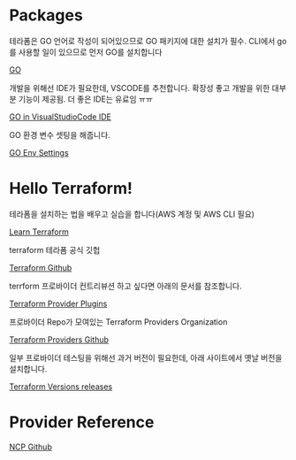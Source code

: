 # Packages
테라폼은 GO 언어로 작성이 되어있으므로 GO 패키지에 대한 설치가 필수. CLI에서 go를 사용할 일이 있으므로 먼저 GO를 설치합니다

[GO](https://golang.org/)

개발을 위해선 IDE가 필요한데, VSCODE를 추천합니다. 확장성 좋고 개발을 위한 대부분 기능이 제공됨. 더 좋은 IDE는 유료임 ㅠㅠ 

[GO in VisualStudioCode IDE](https://code.visualstudio.com/docs/languages/go)

GO 환경 변수 셋팅을 해줍니다.

[GO Env Settings](https://snowdeer.github.io/go/2018/01/21/how-to-programming-go-using-visual-studio-code/)




# Hello Terraform!

테라폼을 설치하는 법을 배우고 실습을 합니다(AWS 계정 및 AWS CLI 필요)

[Learn Terraform](https://learn.hashicorp.com/terraform)

terraform 테라폼 공식 깃헙

[Terraform Github](https://github.com/hashicorp/terraform)

terrform 프로바이더 컨트리뷰션 하고 싶다면 아래의 문서를 참조합니다.

[Terraform Provider Plugins](https://www.terraform.io/docs/plugins/provider.html)

프로바이더 Repo가 모여있는 Terraform Providers Organization

[Terraform Providers Github](https://github.com/terraform-providers)

일부 프로바이더 테스팅을 위해선 과거 버전이 필요한데, 아래 사이트에서 옛날 버전을 설치합니다.

[Terraform Versions releases](https://releases.hashicorp.com/terraform/)




# Provider Reference
[NCP Github](https://github.com/NaverCloudPlatform/terraform-provider-ncloud)
